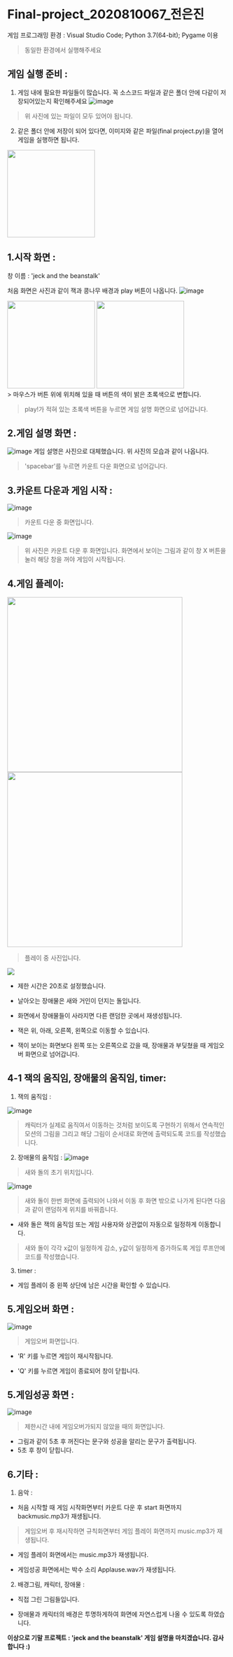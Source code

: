 # Final-project_2020810067_전은진
게임 프로그래밍 환경 : Visual Studio Code; Python 3.7(64-bit); Pygame 이용
> 동일한 환경에서 실행해주세요 

게임 실행 준비 : 
--------------
1. 게임 내에 필요한 파일들이 많습니다. 꼭 소스코드 파일과 같은 폴더 안에 다같이 저장되어있는지 확인해주세요
![image](https://user-images.githubusercontent.com/67683170/86439896-6a799480-bd44-11ea-8830-5c35bce29481.png)
> 위 사진에 있는 파일이 모두 있어야 됩니다. 

2. 같은 폴더 안에 저장이 되어 있다면, 이미지와 같은 파일(final project.py)을 열어 게임을 실행하면 됩니다.

<img width = "200" src ="https://user-images.githubusercontent.com/67683170/86303431-bd6d2200-bc46-11ea-9467-46e420c55a82.png">

1.시작 화면 : 
----------------
창 이름 : 'jeck and the beanstalk'

처음 화면은 사진과 같이 잭과 콩나무 배경과 play 버튼이 나옵니다.
![image](https://user-images.githubusercontent.com/67683170/86304472-e216c900-bc49-11ea-8678-4eff46ee2778.png)
<div>
<img width = "200" src="https://user-images.githubusercontent.com/67683170/86442391-b29ab600-bd48-11ea-82f9-c6bf6b23bbf7.jpg">
<img width = "200" src ="https://user-images.githubusercontent.com/67683170/86442394-b3334c80-bd48-11ea-8fbe-bce9abe9c039.jpg">
</div>
> 마우스가 버튼 위에 위치해 있을 때 버튼의 색이 밝은 초록색으로 변합니다.

> play!가 적혀 있는 초록색 버튼을 누르면 게임 설명 화면으로 넘어갑니다.

2.게임 설명 화면 :
----------
![image](https://user-images.githubusercontent.com/67683170/86440503-86ca0100-bd45-11ea-8342-7736d53f9961.png)
게임 설명은 사진으로 대체했습니다. 위 사진의 모습과 같이 나옵니다.
> 'spacebar'를 누르면 카운트 다운 화면으로 넘어갑니다.

3.카운트 다운과 게임 시작 :
----------
![image](https://user-images.githubusercontent.com/67683170/86446202-98fc6d00-bd4e-11ea-9fe0-1eef8e886f74.png)

> 카운트 다운 중 화면입니다.

![image](https://user-images.githubusercontent.com/67683170/86440685-de686c80-bd45-11ea-9597-eb804ce53d5a.png)

> 위 사진은 카운트 다운 후 화면입니다. 화면에서 보이는 그림과 같이 창 X 버튼을 눌러 해당 창을 꺼야 게임이 시작됩니다. 

4.게임 플레이:
----------
<div>
<img width ="400" src = "https://user-images.githubusercontent.com/67683170/86441021-7ebe9100-bd46-11ea-9a5f-b422035133b6.png">
<img width ="400" src ="https://user-images.githubusercontent.com/67683170/86443513-559fff80-bd4a-11ea-831e-3d7fec742de4.png" > 
</div>

> 플레이 중 사진입니다.

<img src="https://user-images.githubusercontent.com/67683170/86443229-f3df9580-bd49-11ea-9e18-e30a074fba82.png">

+ 제한 시간은 20초로 설정했습니다.

+ 날아오는 장애물은 새와 거인이 던지는 돌입니다. 

+ 화면에서 장애물들이 사라지면 다른 랜덤한 곳에서 재생성됩니다. 

+ 잭은 위, 아래, 오른쪽, 왼쪽으로 이동할 수 있습니다. 

+ 잭이 보이는 화면보다 왼쪽 또는 오른쪽으로 갔을 때, 장애물과 부딪쳤을 때 게임오버 화면으로 넘어갑니다.

4-1 잭의 움직임, 장애물의 움직임, timer:
----------
1. 잭의 움직임 :

![image](https://user-images.githubusercontent.com/67683170/86444320-8af91d00-bd4b-11ea-9ddc-3322c85dc021.png)

> 캐릭터가 실제로 움직여서 이동하는 것처럼 보이도록 구현하기 위해서 연속적인 모션의 그림을 그리고 해당 그림이 순서대로 화면에 출력되도록 코드를 작성했습니다. 

2. 장애물의 움직임 :
![image](https://user-images.githubusercontent.com/67683170/86444868-6487b180-bd4c-11ea-9e59-24d3cbaa66ad.png)

> 새와 돌의 초기 위치입니다.

![image](https://user-images.githubusercontent.com/67683170/86445138-d4963780-bd4c-11ea-8a57-6e1f38360df0.png)

> 새와 돌이 한번 화면에 출력되어 나와서 이동 후 화면 밖으로 나가게 된다면 다음과 같이 랜덤하게 위치를 바꿔줍니다.

+ 새와 돌은 잭의 움직임 또는 게임 사용자와 상관없이 자동으로 일정하게 이동합니다.

> 새와 돌이 각각 x값이 일정하게 감소, y값이 일정하게 증가하도록 게임 루프안에 코드를 작성했습니다.

3. timer :
+ 게임 플레이 중 왼쪽 상단에 남은 시간을 확인할 수 있습니다.

5.게임오버 화면 :
----------
![image](https://user-images.githubusercontent.com/67683170/86446365-d19c4680-bd4e-11ea-92d0-41713a6301c9.png)

> 게임오버 화면입니다.

+ 'R' 키를 누르면 게임이 재시작됩니다.

+ 'Q' 키를 누르면 게임이 종료되어 창이 닫힙니다. 

5.게임성공 화면 :
----------
![image](https://user-images.githubusercontent.com/67683170/86446911-89315880-bd4f-11ea-8333-e6c4069e2877.png)

> 제한시간 내에 게임오버가되지 않았을 때의 화면입니다.

+ 그림과 같이 5초 후 꺼진다는 문구와 성공을 알리는 문구가 출력됩니다.
+ 5초 후 창이 닫힙니다. 

6.기타 :
----------
1. 음악 :

+ 처음 시작할 때 게임 시작화면부터 카운트 다운 후 start 화면까지 backmusic.mp3가 재생됩니다.

> 게임오버 후 재시작하면 규칙화면부터 게임 플레이 화면까지 music.mp3가 재생됩니다.

+ 게임 플레이 화면에서는 music.mp3가 재생됩니다.

+ 게임성공 화면에서는 박수 소리 Applause.wav가 재생됩니다.

2. 배경그림, 캐릭터, 장애물 :

+ 직접 그린 그림들입니다.

+ 장애물과 캐릭터의 배경은 투명하게하여 화면에 자연스럽게 나올 수 있도록 하였습니다. 

**이상으로 기말 프로젝트 : 'jeck and the beanstalk' 게임 설명을 마치겠습니다. 감사합니다 :)**
